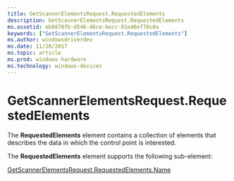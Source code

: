 ```yaml
---
title: GetScannerElementsRequest.RequestedElements
description: GetScannerElementsRequest.RequestedElements
ms.assetid: eb8878fb-d546-46ce-becc-81e46ef78c0a
keywords: ["GetScannerElementsRequest.RequestedElements"]
ms.author: windowsdriverdev
ms.date: 11/28/2017
ms.topic: article
ms.prod: windows-hardware
ms.technology: windows-devices
---
```


# GetScannerElementsRequest.RequestedElements


The **RequestedElements** element contains a collection of elements that describes the data in which the control point is interested.

The **RequestedElements** element supports the following sub-element:

[GetScannerElementsRequest.RequestedElements.Name](getscannerelementsrequest-requestedelements-name.md)

 

 






